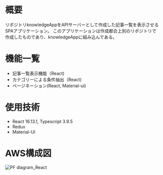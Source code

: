 # 概要
リポジトリknowledgeAppをAPIサーバーとして作成した記事一覧を表示させるSPAアプリケーション。
このアプリケーションは作成都合上別のリポジトリで作成したものであり、knowledgeAppに組み込んである。

# 機能一覧
- 記事一覧表示機能（React)
- カテゴリーによる条件抽出（React)
- ページネーション(React, Material-ui)

#  使用技術
- React 16.13.1, Typescript 3.9.5
- Redux
- Material-UI

# AWS構成図

![PF diagram_React](https://user-images.githubusercontent.com/52375299/98207307-d3854900-1f7e-11eb-8ace-6b7f31f7e03b.PNG)
